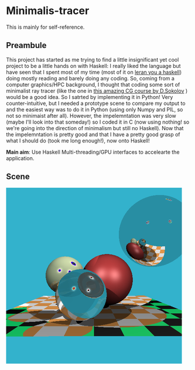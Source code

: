 # Minimalis-tracer

This is mainly for self-reference.

## Preambule

This project has started as me trying to find a little insignificant yet cool project to be a little hands on with Haskell: I really liked the language but have seen that I spent most of my time (most of it on [leran you a haskell](http://learnyouahaskell.com/)) doing mostly reading and barely doing any coding. So, coming from a computer graphics/HPC background, I thought that coding some sort of minimalist ray tracer (like the one in [this amazing CG course by D.Sokolov](https://github.com/ssloy/tinyrenderer/wiki) ) would be a good idea. So I satrted by implementing it in Python! Very counter-intuitive, but I needed a prototype scene to compare my output to and the easiest way was to do it in Python (using only Numpy and PIL, so not so minimaist after all). However, the impelemntation was very slow (maybe I'll look into that someday!) so I  coded it in C (now using nothing! so we're going into the direction of minimalism but still no Haskell). Now that the impelemntation is pretty good and that I have a pretty good grasp of what I should do (took me long enough!), now onto Haskell!

**Main aim**: Use Haskell Multi-threading/GPU interfaces to accelearte the application.

## Scene

![alt text](out.png "Ray tarced scene")
